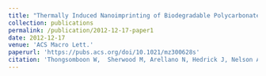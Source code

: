 ```yaml
---
title: "Thermally Induced Nanoimprinting of Biodegradable Polycarbonates Using Dynamic Covalent Cross-Links"
collection: publications
permalink: /publication/2012-12-17-paper1
date: 2012-12-17
venue: 'ACS Macro Lett.'
paperurl: 'https://pubs.acs.org/doi/10.1021/mz300628s'
citation: 'Thongsomboon W,  Sherwood M, Arellano N, Hedrick J, Nelson A. “Thermally Induced Nanoimprinting of Biodegradable Polycarbonates Using Dynamic Covalent Cross-Links.” ACS Macro Lett.( 2013), 2, 19−22.(doi: 10.1021/mz300628s)'
---
```




